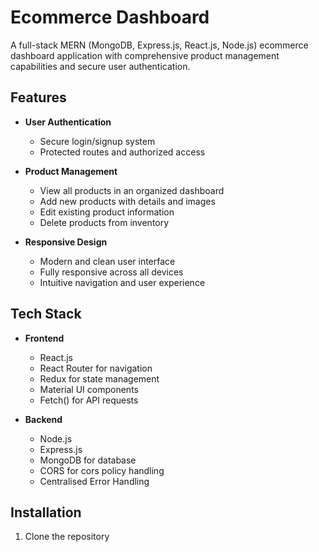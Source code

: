 # Ecommerce Dashboard

A full-stack MERN (MongoDB, Express.js, React.js, Node.js) ecommerce dashboard application with comprehensive product management capabilities and secure user authentication.

## Features

- **User Authentication**
  - Secure login/signup system
  - Protected routes and authorized access

- **Product Management**
  - View all products in an organized dashboard
  - Add new products with details and images
  - Edit existing product information
  - Delete products from inventory

- **Responsive Design**
  - Modern and clean user interface
  - Fully responsive across all devices
  - Intuitive navigation and user experience

## Tech Stack

- **Frontend**
  - React.js
  - React Router for navigation
  - Redux for state management
  - Material UI components
  - Fetch() for API requests

- **Backend** 
  - Node.js
  - Express.js
  - MongoDB for database
  - CORS for cors policy handling
  - Centralised Error Handling


## Installation

1. Clone the repository
